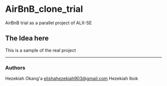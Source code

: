 # AirBnB_clone_trial
AirBnB trial as a parallel project of ALX-SE

## The Idea here
This is a sample of the real project

_________________________________________________
### Authors
Hezekiah Okang'a <elishahezekiah903@gmail.com>
Hezekiah Ibok
